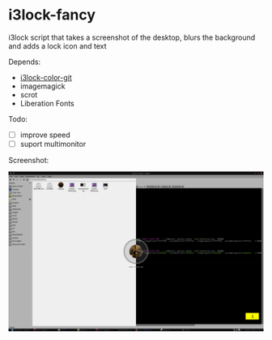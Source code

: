 i3lock-fancy
============

i3lock script that takes a screenshot of the desktop, blurs the background and adds a lock icon and text

Depends:
* [i3lock-color-git](https://github.com/eBrnd/i3lock-color)
* imagemagick
* scrot
* Liberation Fonts

Todo:
* [ ] improve speed
* [ ] suport multimonitor

Screenshot:

![lockscreen](https://raw.githubusercontent.com/meskarune/i3lock-fancy/master/screenshot.png)
